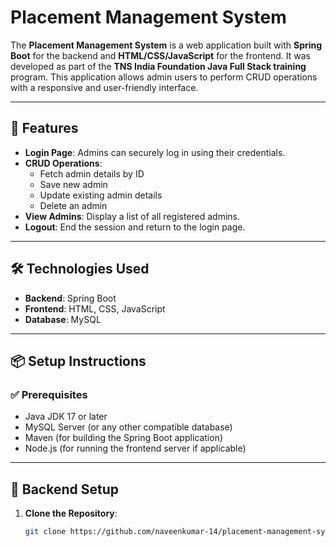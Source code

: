# Placement Management System

The **Placement Management System** is a web application built with **Spring Boot** for the backend and **HTML/CSS/JavaScript** for the frontend. It was developed as part of the **TNS India Foundation Java Full Stack training** program. This application allows admin users to perform CRUD operations with a responsive and user-friendly interface.

---

## 🚀 Features

- **Login Page**: Admins can securely log in using their credentials.
- **CRUD Operations**:
  - Fetch admin details by ID
  - Save new admin
  - Update existing admin details
  - Delete an admin
- **View Admins**: Display a list of all registered admins.
- **Logout**: End the session and return to the login page.

---

## 🛠 Technologies Used

- **Backend**: Spring Boot
- **Frontend**: HTML, CSS, JavaScript
- **Database**: MySQL

---

## 📦 Setup Instructions

### ✅ Prerequisites

- Java JDK 17 or later
- MySQL Server (or any other compatible database)
- Maven (for building the Spring Boot application)
- Node.js (for running the frontend server if applicable)

---

## 🔧 Backend Setup

1. **Clone the Repository**:

   ```bash
   git clone https://github.com/naveenkumar-14/placement-management-system.git

